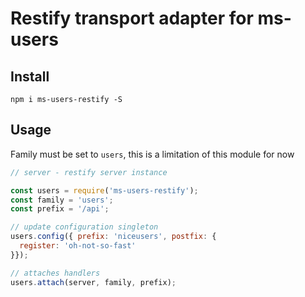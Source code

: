 # Restify transport adapter for ms-users

## Install

`npm i ms-users-restify -S`

## Usage

Family must be set to `users`, this is a limitation of this module for now

```js
// server - restify server instance

const users = require('ms-users-restify');
const family = 'users';
const prefix = '/api';

// update configuration singleton
users.config({ prefix: 'niceusers', postfix: {
  register: 'oh-not-so-fast'
}});

// attaches handlers
users.attach(server, family, prefix);
```
